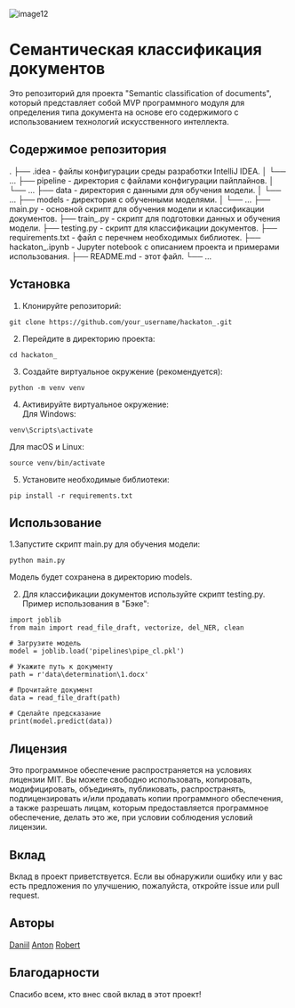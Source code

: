 ![image12](https://github.com/oktober13/hack_ufo/assets/114009321/108034d0-01cd-4c0d-b911-4daf9cc6a491)

# Семантическая классификация документов   
Это репозиторий для проекта "Semantic classification of documents", который представляет собой MVP программного модуля для определения типа документа на основе его содержимого с использованием технологий искусственного интеллекта.

## Содержимое репозитория
.
├── .idea - файлы конфигурации среды разработки IntelliJ IDEA.
│   └── ...
├── pipeline - директория с файлами конфигурации пайплайнов.
│   └── ...
├── data - директория с данными для обучения модели.
│   └── ...
├── models - директория с обученными моделями.
│   └── ...
├── main.py - основной скрипт для обучения модели и классификации документов.
├── train_.py - скрипт для подготовки данных и обучения модели.
├── testing.py - скрипт для классификации документов.
├── requirements.txt - файл с перечнем необходимых библиотек.
├── hackaton_.ipynb - Jupyter notebook с описанием проекта и примерами использования.
├── README.md - этот файл.
└── ...

## Установка   
1. Клонируйте репозиторий:   

```git clone https://github.com/your_username/hackaton_.git```

2. Перейдите в директорию проекта:   

```cd hackaton_```

3. Создайте виртуальное окружение (рекомендуется):   
```
python -m venv venv
```
4. Активируйте виртуальное окружение:   
Для Windows:   
```
venv\Scripts\activate
```
Для macOS и Linux:   
```
source venv/bin/activate
```
5. Установите необходимые библиотеки:   
```
pip install -r requirements.txt
```
## Использование   
1.Запустите скрипт main.py для обучения модели:   
```
python main.py
```
Модель будет сохранена в директорию models.   

2. Для классификации документов используйте скрипт testing.py. Пример использования в "Бэке":   
```
import joblib
from main import read_file_draft, vectorize, del_NER, clean

# Загрузите модель
model = joblib.load('pipelines\pipe_cl.pkl')

# Укажите путь к документу
path = r'data\determination\1.docx'

# Прочитайте документ
data = read_file_draft(path)

# Сделайте предсказание
print(model.predict(data))
```

## Лицензия
Это программное обеспечение распространяется на условиях лицензии MIT. Вы можете свободно использовать, копировать, модифицировать, объединять, публиковать, распространять, подлицензировать и/или продавать копии программного обеспечения, а также разрешать лицам, которым предоставляется программное обеспечение, делать это же, при условии соблюдения условий лицензии.

## Вклад
Вклад в проект приветствуется. Если вы обнаружили ошибку или у вас есть предложения по улучшению, пожалуйста, откройте issue или pull request.

## Авторы
[Daniil](https://github.com/DanSour)
[Anton](https://github.com/AntonyanKosterko)
[Robert](https://github.com/oktober13)

## Благодарности
Спасибо всем, кто внес свой вклад в этот проект!
